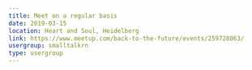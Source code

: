 ```yaml
---
title: Meet on a regular basis
date: 2019-03-15
location: Heart and Soul, Heidelberg
link: https://www.meetup.com/back-to-the-future/events/259728063/
usergroup: smalltalkrn
type: usergroup
---
```

